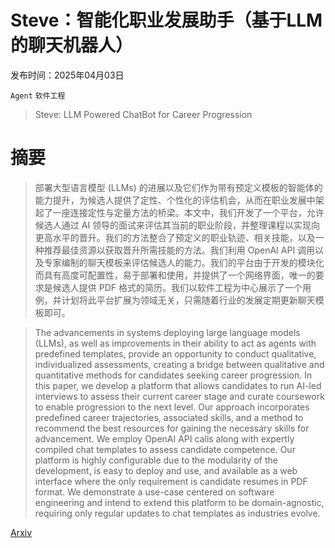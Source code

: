 # Steve：智能化职业发展助手（基于LLM的聊天机器人）

发布时间：2025年04月03日

`Agent` `软件工程`

> Steve: LLM Powered ChatBot for Career Progression

# 摘要

> 部署大型语言模型 (LLMs) 的进展以及它们作为带有预定义模板的智能体的能力提升，为候选人提供了定性、个性化的评估机会，从而在职业发展中架起了一座连接定性与定量方法的桥梁。本文中，我们开发了一个平台，允许候选人通过 AI 领导的面试来评估其当前的职业阶段，并整理课程以实现向更高水平的晋升。我们的方法整合了预定义的职业轨迹、相关技能，以及一种推荐最佳资源以获取晋升所需技能的方法。我们利用 OpenAI API 调用以及专家编制的聊天模板来评估候选人的能力。我们的平台由于开发的模块化而具有高度可配置性，易于部署和使用，并提供了一个网络界面，唯一的要求是候选人提供 PDF 格式的简历。我们以软件工程为中心展示了一个用例，并计划将此平台扩展为领域无关，只需随着行业的发展定期更新聊天模板即可。

> The advancements in systems deploying large language models (LLMs), as well as improvements in their ability to act as agents with predefined templates, provide an opportunity to conduct qualitative, individualized assessments, creating a bridge between qualitative and quantitative methods for candidates seeking career progression. In this paper, we develop a platform that allows candidates to run AI-led interviews to assess their current career stage and curate coursework to enable progression to the next level. Our approach incorporates predefined career trajectories, associated skills, and a method to recommend the best resources for gaining the necessary skills for advancement. We employ OpenAI API calls along with expertly compiled chat templates to assess candidate competence. Our platform is highly configurable due to the modularity of the development, is easy to deploy and use, and available as a web interface where the only requirement is candidate resumes in PDF format. We demonstrate a use-case centered on software engineering and intend to extend this platform to be domain-agnostic, requiring only regular updates to chat templates as industries evolve.

[Arxiv](https://arxiv.org/abs/2504.03789)